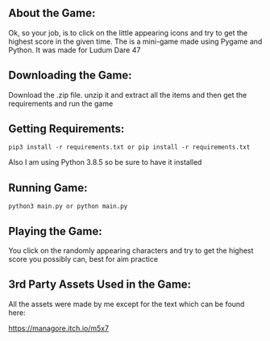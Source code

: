 ## About the Game:
Ok, so your job, is to click on the little appearing icons and try to get the highest score in the given time. The is a mini-game made using Pygame and Python. It was made for Ludum Dare 47

## Downloading the Game:
Download the .zip file. unzip it and extract all the items and then get the requirements and run the game

## Getting Requirements:

```
pip3 install -r requirements.txt or pip install -r requirements.txt
```

Also I am using Python 3.8.5 so be sure to have it installed

## Running Game:

```
python3 main.py or python main.py
```

## Playing the Game:

You click on the randomly appearing characters and try to get the highest score you possibly can, best for aim practice

## 3rd Party Assets Used in the Game:

All the assets were made by me except for the text which can be found here:

https://managore.itch.io/m5x7

